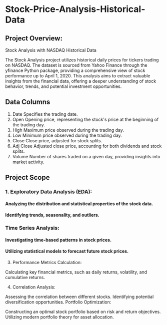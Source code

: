 # Stock-Price-Analysis-Historical-Data

## Project Overview:

Stock Analysis with NASDAQ Historical Data

The Stock Analysis project utilizes historical daily prices for tickers trading on NASDAQ. The dataset is sourced from Yahoo Finance through the yfinance Python package, providing a comprehensive view of stock performance up to April 1, 2020. This analysis aims to extract valuable insights from the financial data, offering a deeper understanding of stock behavior, trends, and potential investment opportunities.

## Data Columns

1. Date
Specifies the trading date.
2. Open
Opening price, representing the stock's price at the beginning of the trading day.
3. High
Maximum price observed during the trading day.
4. Low
Minimum price observed during the trading day.
5. Close
Close price, adjusted for stock splits.
6. Adj Close
Adjusted close price, accounting for both dividends and stock splits.
7. Volume
Number of shares traded on a given day, providing insights into market activity.

##  Project Scope

### 1. Exploratory Data Analysis (EDA):
   
#### Analyzing the distribution and statistical properties of the stock data.
#### Identifying trends, seasonality, and outliers.

### Time Series Analysis:

#### Investigating time-based patterns in stock prices.
#### Utilizing statistical models to forecast future stock prices.

3. Performance Metrics Calculation:

Calculating key financial metrics, such as daily returns, volatility, and cumulative returns.

4. Correlation Analysis:

Assessing the correlation between different stocks.
Identifying potential diversification opportunities.
Portfolio Optimization:

Constructing an optimal stock portfolio based on risk and return objectives.
Utilizing modern portfolio theory for asset allocation.
